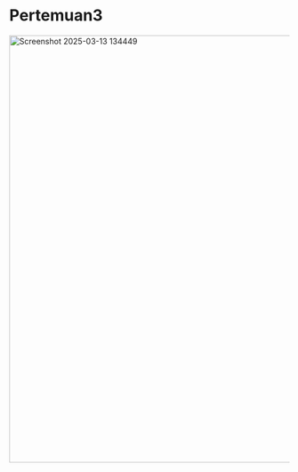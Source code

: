 # Pertemuan3
<img width="769" alt="Screenshot 2025-03-13 134449" src="https://github.com/user-attachments/assets/8483534a-1757-4250-ab93-a720a61d8415" />

